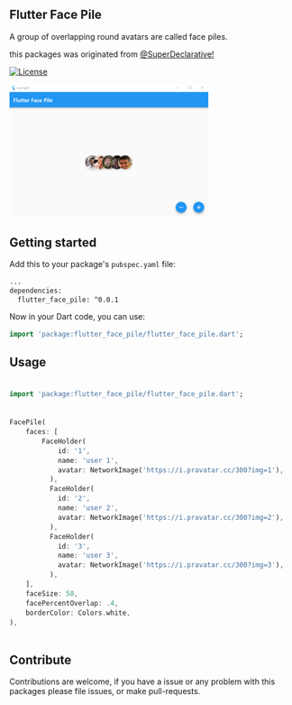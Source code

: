 ## Flutter Face Pile

A group of overlapping round avatars are called face piles.

this packages was originated from [@SuperDeclarative!](https://github.com/matthew-carroll/widget_workshops/blob/main/lib/face_pile/main_face_pile.dart)

[![License](https://img.shields.io/badge/License-BSD_3--Clause-blue.svg)](https://opensource.org/licenses/BSD-3-Clause)


<img src="screenshots/flutter-face-pile-screenshot.png" width = 70%></img>

## Getting started

Add this to your package's `pubspec.yaml` file:

```
...
dependencies:
  flutter_face_pile: ^0.0.1

```

Now in your Dart code, you can use:

```dart
import 'package:flutter_face_pile/flutter_face_pile.dart';
```

## Usage

```dart

import 'package:flutter_face_pile/flutter_face_pile.dart';


FacePile(
    faces: [
        FaceHolder(
            id: '1',
            name: 'user 1',
            avatar: NetworkImage('https://i.pravatar.cc/300?img=1'),
          ),
          FaceHolder(
            id: '2',
            name: 'user 2',
            avatar: NetworkImage('https://i.pravatar.cc/300?img=2'),
          ),
          FaceHolder(
            id: '3',
            name: 'user 3',
            avatar: NetworkImage('https://i.pravatar.cc/300?img=3'),
          ),
    ],
    faceSize: 50,
    facePercentOverlap: .4,
    borderColor: Colors.white,
),



```

## Contribute

Contributions are welcome, if you have a issue or any problem with this packages please file issues, or make pull-requests.

